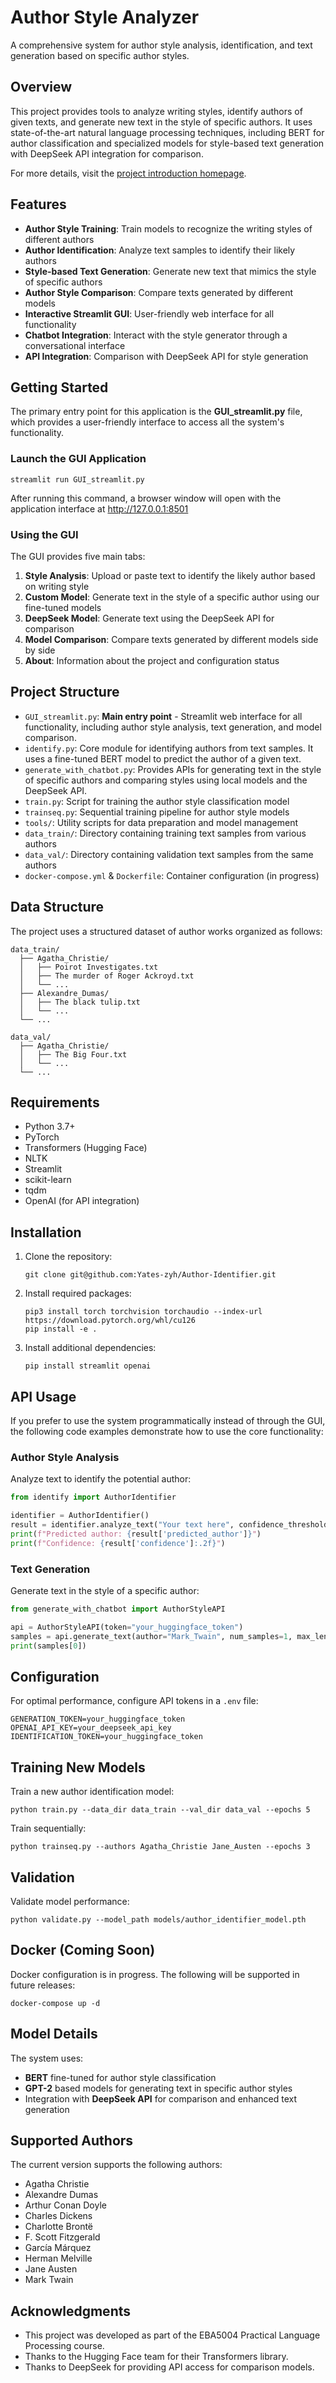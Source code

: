 # Author Style Analyzer

A comprehensive system for author style analysis, identification, and text generation based on specific author styles.


## Overview

This project provides tools to analyze writing styles, identify authors of given texts, and generate new text in the style of specific authors. It uses state-of-the-art natural language processing techniques, including BERT for author classification and specialized models for style-based text generation with DeepSeek API integration for comparison.

For more details, visit the [project introduction homepage](https://yates-z.top/author_analyzer.html).

## Features

- **Author Style Training**: Train models to recognize the writing styles of different authors
- **Author Identification**: Analyze text samples to identify their likely authors
- **Style-based Text Generation**: Generate new text that mimics the style of specific authors
- **Author Style Comparison**: Compare texts generated by different models
- **Interactive Streamlit GUI**: User-friendly web interface for all functionality
- **Chatbot Integration**: Interact with the style generator through a conversational interface
- **API Integration**: Comparison with DeepSeek API for style generation

## Getting Started

The primary entry point for this application is the **GUI_streamlit.py** file, which provides a user-friendly interface to access all the system's functionality.

### Launch the GUI Application

```
streamlit run GUI_streamlit.py
```

After running this command, a browser window will open with the application interface at http://127.0.0.1:8501

### Using the GUI

The GUI provides five main tabs:

1. **Style Analysis**: Upload or paste text to identify the likely author based on writing style
2. **Custom Model**: Generate text in the style of a specific author using our fine-tuned models
3. **DeepSeek Model**: Generate text using the DeepSeek API for comparison
4. **Model Comparison**: Compare texts generated by different models side by side
5. **About**: Information about the project and configuration status

## Project Structure

- `GUI_streamlit.py`: **Main entry point** - Streamlit web interface for all functionality, including author style analysis, text generation, and model comparison.
- `identify.py`: Core module for identifying authors from text samples. It uses a fine-tuned BERT model to predict the author of a given text.
- `generate_with_chatbot.py`: Provides APIs for generating text in the style of specific authors and comparing styles using local models and the DeepSeek API.
- `train.py`: Script for training the author style classification model
- `trainseq.py`: Sequential training pipeline for author style models
- `tools/`: Utility scripts for data preparation and model management
- `data_train/`: Directory containing training text samples from various authors
- `data_val/`: Directory containing validation text samples from the same authors
- `docker-compose.yml` & `Dockerfile`: Container configuration (in progress)

## Data Structure

The project uses a structured dataset of author works organized as follows:

```
data_train/
  ├── Agatha_Christie/
  │   ├── Poirot Investigates.txt
  │   ├── The murder of Roger Ackroyd.txt
  │   └── ...
  ├── Alexandre_Dumas/
  │   ├── The black tulip.txt
  │   └── ...
  └── ...

data_val/
  ├── Agatha_Christie/
  │   ├── The Big Four.txt
  │   └── ...
  └── ...
```

## Requirements

- Python 3.7+
- PyTorch
- Transformers (Hugging Face)
- NLTK
- Streamlit
- scikit-learn
- tqdm
- OpenAI (for API integration)

## Installation

1. Clone the repository:
   ```
   git clone git@github.com:Yates-zyh/Author-Identifier.git
   ```

2. Install required packages:
   ```
   pip3 install torch torchvision torchaudio --index-url https://download.pytorch.org/whl/cu126
   pip install -e .
   ```

3. Install additional dependencies:
   ```
   pip install streamlit openai
   ```

## API Usage

If you prefer to use the system programmatically instead of through the GUI, the following code examples demonstrate how to use the core functionality:

### Author Style Analysis

Analyze text to identify the potential author:

```python
from identify import AuthorIdentifier

identifier = AuthorIdentifier()
result = identifier.analyze_text("Your text here", confidence_threshold=0.6)
print(f"Predicted author: {result['predicted_author']}")
print(f"Confidence: {result['confidence']:.2f}")
```

### Text Generation

Generate text in the style of a specific author:

```python
from generate_with_chatbot import AuthorStyleAPI

api = AuthorStyleAPI(token="your_huggingface_token")
samples = api.generate_text(author="Mark_Twain", num_samples=1, max_length=200)
print(samples[0])
```

## Configuration

For optimal performance, configure API tokens in a `.env` file:

```
GENERATION_TOKEN=your_huggingface_token
OPENAI_API_KEY=your_deepseek_api_key
IDENTIFICATION_TOKEN=your_huggingface_token
```

## Training New Models

Train a new author identification model:

```
python train.py --data_dir data_train --val_dir data_val --epochs 5
```

Train sequentially:

```
python trainseq.py --authors Agatha_Christie Jane_Austen --epochs 3
```

## Validation

Validate model performance:

```
python validate.py --model_path models/author_identifier_model.pth
```

## Docker (Coming Soon)

Docker configuration is in progress. The following will be supported in future releases:

```
docker-compose up -d
```

## Model Details

The system uses:
- **BERT** fine-tuned for author style classification
- **GPT-2** based models for generating text in specific author styles
- Integration with **DeepSeek API** for comparison and enhanced text generation

## Supported Authors

The current version supports the following authors:
- Agatha Christie
- Alexandre Dumas
- Arthur Conan Doyle
- Charles Dickens
- Charlotte Brontë
- F. Scott Fitzgerald
- García Márquez
- Herman Melville
- Jane Austen
- Mark Twain

## Acknowledgments

- This project was developed as part of the EBA5004 Practical Language Processing course.
- Thanks to the Hugging Face team for their Transformers library.
- Thanks to DeepSeek for providing API access for comparison models.

